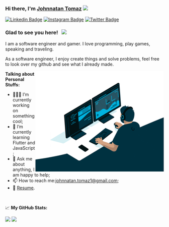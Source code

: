 ### Hi there, I'm <a href="https://gkassym.netlify.app" target="_blank">Johnnatan Tomaz</a> <img src="https://media.giphy.com/media/hvRJCLFzcasrR4ia7z/giphy.gif" width="25px">
[![Linkedin Badge](https://img.shields.io/badge/-LinkedIn-0e76a8?style=flat-square&logo=Linkedin&logoColor=white)](www.linkedin.com/in/JohnnatanTomaz)
[![Instagram Badge](https://img.shields.io/badge/-Instagram-e4405f?style=flat-square&logo=Instagram&logoColor=white)](https://www.instagram.com/johnnatantomaz/)
[![Twitter Badge](https://img.shields.io/badge/-Twitter-00acee?style=flat-square&logo=Twitter&logoColor=white)](https://twitter.com/Johnnatantomaz1)


### Glad to see you here! &nbsp; ![](https://visitor-badge.glitch.me/badge?page_id=JohnnatanTomaz)

I am a software engineer and gamer. I love programming, play games, speaking and traveling.

As a software engineer, I enjoy create things and solve problems, feel free to look over my github and see what I already made.

<img align="right" alt="GIF" src="https://github.com/JohnnatanTomaz/Johnnatan-Tomaz/blob/main/DevWorking.gif?raw=true" width="408" height="318" />
  

**Talking about Personal Stuffs:**

- 👨🏻‍💻 I’m currently working on something cool;
- 🚀 I’m currently learning Flutter and JavaScript;
- 💬 Ask me about anything, I am happy to help;
- 📫 How to reach me:johnnatan.tomaz1@gmail.com;
- 📝 [Resume](https://gkassym.netlify.app/Resume.pdf).

</br>



📈 **My GitHub Stats:**

<p>
  <img height="180em" src="https://github-readme-stats.vercel.app/api?username=JohnnatanTomaz&show_icons=true&hide_border=true&&count_private=true&include_all_commits=true" />
  <img height="180em" src="https://github-readme-stats.vercel.app/api/top-langs/?username=JohnnatanTomaz&exclude_repo=KNN-Image-Classification&show_icons=true&hide_border=true&layout=compact&langs_count=8"/>
</p>



